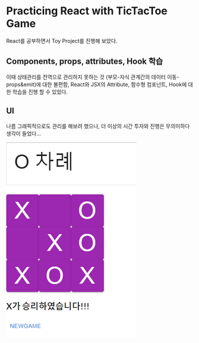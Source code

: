 # Practicing React with TicTacToe Game

React를 공부하면서 Toy Project를 진행해 보았다.

## Components, props, attributes, Hook 학습

이때 상태관리를 전역으로 관리하지 못하는 것 (부모-자식 관계간의 데이터 이동-props&emit)에 대한 불편함, React와 JSX의 Attribute, 함수형 컴포넌트, Hook에 대한 학습을 진행 할 수 있었다.

## UI

나름 그래픽적으로도 관리를 해보려 했으나, 더 이상의 시간 투자와 진행은 무의미하다 생각이 들었다... 

![게임 화면](./img/tic.PNG)
